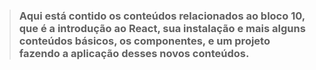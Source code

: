 > ### Aqui está contido os conteúdos relacionados ao bloco 10, que é a introdução ao React, sua instalação e mais alguns conteúdos básicos, os componentes, e um projeto fazendo a aplicação desses novos conteúdos.